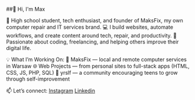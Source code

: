 ##👋 Hi, I'm Max

🏫 High school student, tech enthusiast, and founder of MaksFix, my own computer repair and IT services brand.
💻 I build websites, automate workflows, and create content around tech, repair, and productivity.
🚀 Passionate about coding, freelancing, and helping others improve their digital life.

💡 What I’m Working On:
💼 MaksFix — local and remote computer services in Warsaw
🌐 Web Projects — from personal sites to full-stack apps (HTML, CSS, JS, PHP, SQL)
👥 yrslf — a community encouraging teens to grow through self-improvement

📫 Let’s connect:
[Instagram](https://www.instagram.com/toddowskii/)
[Linkedin](https://www.linkedin.com/in/maksymilian-kwiatkowski-9370562a1/)
